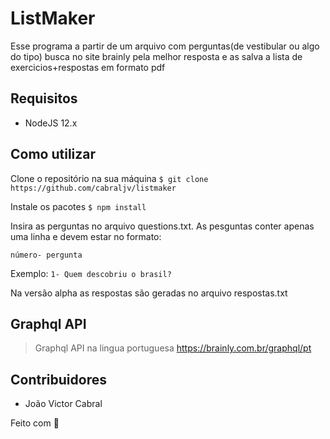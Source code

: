 # ListMaker
Esse programa a partir de um arquivo com perguntas(de vestibular ou algo do tipo) busca no site brainly pela melhor resposta e as salva a lista de exercicios+respostas em formato pdf

## Requisitos
- NodeJS 12.x

## Como utilizar

Clone o repositório na sua máquina
`$ git clone https://github.com/cabraljv/listmaker`

Instale os pacotes
`$ npm install`

Insira as perguntas no arquivo questions.txt. As pesguntas conter apenas uma linha e devem estar no formato:

`número- pergunta`

Exemplo:
`1- Quem descobriu o brasil?`

Na versão alpha as respostas são geradas no arquivo respostas.txt


## Graphql API
>Graphql API na lingua portuguesa https://brainly.com.br/graphql/pt

## Contribuidores
- João Victor Cabral

Feito com 💜

```
